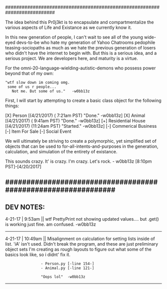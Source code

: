 ##########################################################################

The idea behind this Pr0j3kt is to encapsulate and compartmentalize
the various aspects of Life and Existance as we currently know it.

In this new generation of people, I can't wait to see all of the young
wide-eyed devs-to-be who hate my generation of Yahoo Chatrooms pedophile
teasing-sociopaths as much as we hate the previous generation of losers
who didn't have the internet to begin with. But this is a serious idea,
and a serious project. We are developers here, and maturity is a virtue.

For the omni-20-language-wielding-autistic-demons who possess power beyond
that of my own:

    "wtf slow down im coming omg.
     some of us r people...
       Not me. But some of us."   -w0bb13z

First, I will start by attempting to create a basic class object for
the following things:

  [X] Person              [(4/21/2017) ( 7:21am PST) "Done."    -w0bb13z]
  [X] Animal              [(4/21/2017) ( 9:41am PST) "Done."    -w0bb13z]
  [+] Residential House   [(4/21/2017) (11:24am PST) "Started." -w0bb13z]
  [-] Commerical Business
  [-] Item For Sale
  [-] Social Event

We will ultimately be striving to create a polymorphic, yet simplified
set of objects that can be used to for-all-intents-and-purposes in the
generation, calculation, and simulation of the entirety of existance.

This sounds crazy. It' is crazy. I'm crazy. Let's rock.
                                       - w0bb13z [8:10pm PST]-[4/20/2017]
                                       
##############################################################
--------------------------------------------------------------------------
DEV NOTES:
--------------------------------------------------------------------------

4-21-17 | 9:53am || wtf PrettyPrint not showing updated values....
                   but .get() is working just fine. am confused.
                                                -w0bb13z

--------------------------------------------------------------------------

4-21-17 | 10:49am || Misalignment on calculation for setting lists
                    inside of list. 'iA' isn't used. Didn't break the
                    program, and these are just preliminary object sets
                    I'm creating as rough layouts to figure out what
                    some of the basics look like, so i didnt' fix it.

                    - Person.py [-line 154-]
                    - Animal.py [-line 121-]

                    "Oops lol"  -w0bb13z
--------------------------------------------------------------------------

